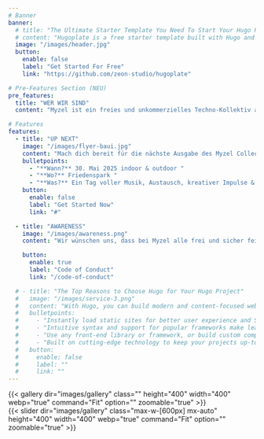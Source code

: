 ```yaml
---
# Banner
banner:
  # title: "The Ultimate Starter Template You Need To Start Your Hugo Project"
  # content: "Hugoplate is a free starter template built with Hugo and TailwindCSS, providing everything you need to jumpstart your Hugo project and save valuable time."
  image: "/images/header.jpg"
  button:
    enable: false
    label: "Get Started For Free"
    link: "https://github.com/zeon-studio/hugoplate"

# Pre-Features Section (NEU)
pre_features:
  title: "WER WIR SIND"
  content: "Myzel ist ein freies und unkommerzielles Techno-Kollektiv aus Köln, das Techno liebt und lebt. Wir verstehen uns als lebendiges Netzwerk aus Menschen, Ideen und Leidenschaft für elektronische Musik. <br><br>Wir feiern nicht einfach, wir bauen eigene Welten: Räume voller Klang, Licht und Magie. Unsere Raves entstehen wie ein Myzelium – im Verborgenen, gemeinsam, durch unzählige Hände und Gedanken, die zusammen etwas Größeres erschaffen. Was uns antreibt, ist die Liebe zum Detail, die Freude am Teilen und der Wunsch, einen Ort zu schaffen, an dem sich jede*r frei, sicher und willkommen fühlen kann. <br><br> Myzel wächst mit jedem Beat, jeder helfenden Hand, jeder neuen Begegnung. Wir feiern das Leben – respektvoll, bewusst und immer ein bisschen magisch."

# Features
features:
  - title: "UP NEXT"
    image: "/images/flyer-baui.jpg"
    content: "Mach dich bereit für die nächste Ausgabe des Myzel Collective – dort wo Kultur, Kunst und Community wie Pilzfäden unter der Oberfläche miteinander verwachsen! <br><br>Ob du an den Decks stehst, auf der Tanzfläche lebst oder einfach den Vibe spüren willst – this one’s for you. <br><br>Let’s grow together!"
    bulletpoints:
      - "**Wann?** 30. Mai 2025 indoor & outdoor "
      - "**Wo?** Friedenspark "
      - "**Was?** Ein Tag voller Musik, Austausch, kreativer Impulse & Überraschungen."
    button:
      enable: false
      label: "Get Started Now"
      link: "#"

  - title: "AWARENESS"
    image: "/images/awareness.png"
    content: "Wir wünschen uns, dass bei Myzel alle frei und sicher feiern können - ohne Angst vor Belästigung oder Diskriminierung. Kommt auf uns zu, wenn ihr euch während des Raves unwohl fühlt oder kritisches Verhalten beobachtet. <br><br> Es gibt einen Code of Conduct!<br><br> Je mehr Leute ihn kennen, desto besser können wir gemeinsam eine sichere, entspannte und inklusive Atmosphäre kreieren."

    button:
      enable: true
      label: "Code of Conduct"
      link: "/code-of-conduct"

  # - title: "The Top Reasons to Choose Hugo for Your Hugo Project"
  #   image: "/images/service-3.png"
  #   content: "With Hugo, you can build modern and content-focused websites without sacrificing performance or ease of use."
  #   bulletpoints:
  #     - "Instantly load static sites for better user experience and SEO."
  #     - "Intuitive syntax and support for popular frameworks make learning and using Hugo a breeze."
  #     - "Use any front-end library or framework, or build custom components, for any project size."
  #     - "Built on cutting-edge technology to keep your projects up-to-date with the latest web standards."
  #   button:
  #     enable: false
  #     label: ""
  #     link: ""
---
```


<!-- Galerie für größere Bildschirme (Tablet aufwärts, md-Breakpoint von Tailwind) -->
<div class="hidden md:block">
  {{< gallery dir="images/gallery" class="" height="400" width="400" webp="true" command="Fit" option="" zoomable="true" >}}
</div>

<!-- Slider für kleinere Bildschirme (Smartphone) -->
<div class="block md:hidden">
  {{< slider dir="images/gallery" class="max-w-[600px] mx-auto" height="400" width="400" webp="true" command="Fit" option="" zoomable="true" >}}
</div>